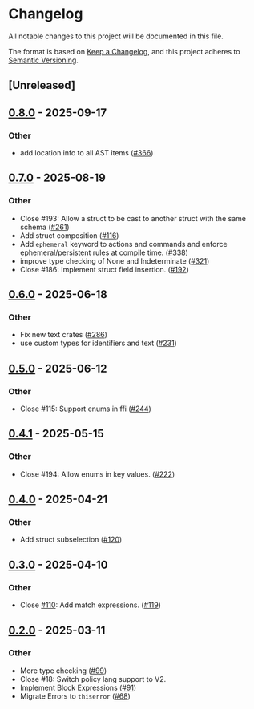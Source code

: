 # Changelog

All notable changes to this project will be documented in this file.

The format is based on [Keep a Changelog](https://keepachangelog.com/en/1.0.0/),
and this project adheres to [Semantic Versioning](https://semver.org/spec/v2.0.0.html).

## [Unreleased]

## [0.8.0](https://github.com/aranya-project/aranya-core/compare/aranya-policy-ast-v0.7.0...aranya-policy-ast-v0.8.0) - 2025-09-17

### Other

- add location info to all AST items ([#366](https://github.com/aranya-project/aranya-core/pull/366))

## [0.7.0](https://github.com/aranya-project/aranya-core/compare/aranya-policy-ast-v0.6.0...aranya-policy-ast-v0.7.0) - 2025-08-19

### Other

- Close #193: Allow a struct to be cast to another struct with the same schema ([#261](https://github.com/aranya-project/aranya-core/pull/261))
- Add struct composition ([#116](https://github.com/aranya-project/aranya-core/pull/116))
- Add `ephemeral` keyword to actions and commands and enforce ephemeral/persistent rules at compile time. ([#338](https://github.com/aranya-project/aranya-core/pull/338))
- improve type checking of None and Indeterminate ([#321](https://github.com/aranya-project/aranya-core/pull/321))
- Close #186: Implement struct field insertion. ([#192](https://github.com/aranya-project/aranya-core/pull/192))

## [0.6.0](https://github.com/aranya-project/aranya-core/compare/aranya-policy-ast-v0.5.0...aranya-policy-ast-v0.6.0) - 2025-06-18

### Other

- Fix new text crates ([#286](https://github.com/aranya-project/aranya-core/pull/286))
- use custom types for identifiers and text ([#231](https://github.com/aranya-project/aranya-core/pull/231))

## [0.5.0](https://github.com/aranya-project/aranya-core/compare/aranya-policy-ast-v0.4.1...aranya-policy-ast-v0.5.0) - 2025-06-12

### Other

- Close #115: Support enums in ffi ([#244](https://github.com/aranya-project/aranya-core/pull/244))

## [0.4.1](https://github.com/aranya-project/aranya-core/compare/aranya-policy-ast-v0.4.0...aranya-policy-ast-v0.4.1) - 2025-05-15

### Other

- Close #194: Allow enums in key values. ([#222](https://github.com/aranya-project/aranya-core/pull/222))

## [0.4.0](https://github.com/aranya-project/aranya-core/compare/aranya-policy-ast-v0.3.0...aranya-policy-ast-v0.4.0) - 2025-04-21

### Other

- Add struct subselection ([#120](https://github.com/aranya-project/aranya-core/pull/120))

## [0.3.0](https://github.com/aranya-project/aranya-core/compare/aranya-policy-ast-v0.2.0...aranya-policy-ast-v0.3.0) - 2025-04-10

### Other

- Close [#110](https://github.com/aranya-project/aranya-core/pull/110): Add match expressions. ([#119](https://github.com/aranya-project/aranya-core/pull/119))

## [0.2.0](https://github.com/aranya-project/aranya-core/compare/aranya-policy-ast-v0.1.0...aranya-policy-ast-v0.2.0) - 2025-03-11

### Other

- More type checking ([#99](https://github.com/aranya-project/aranya-core/pull/99))
- Close #18: Switch policy lang support to V2.
- Implement Block Expressions ([#91](https://github.com/aranya-project/aranya-core/pull/91))
- Migrate Errors to `thiserror` ([#68](https://github.com/aranya-project/aranya-core/pull/68))
